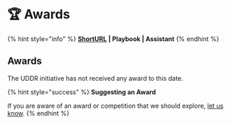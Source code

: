 # 🏆 Awards

{% hint style="info" %}
[**ShortURL**](https://tiof.click/UDDRAwards) **| Playbook | Assistant**
{% endhint %}

## Awards

The UDDR initiative has not received any award to this date.

{% hint style="success" %}
**Suggesting an Award**

If you are aware of an award or competition that we should explore, [let us know](https://tiof.click/UDDRAwardsSuggest).
{% endhint %}

